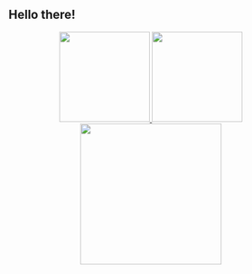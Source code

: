 ## Hello there!

<div align="center">
  <a href="https://github.com/poppywar">
  <img height="160em" src="https://github-readme-stats.vercel.app/api?username=poppywar&show_icons=true&theme=dracula&include_all_commits=true&count_private=true"/>
    <img height="160em" src="https://github-readme-stats.vercel.app/api/top-langs/?username=poppywar&show_icons=true&theme=dracula&include_all_commits=true&count_private=true"/>

<div align="center">
  <a href="https://github.com/poppywar">
    <img height="250em" src="https://github.com/poppywar/poppywar/blob/output/github-contribution-grid-snake.svg"/>
</div>
 

